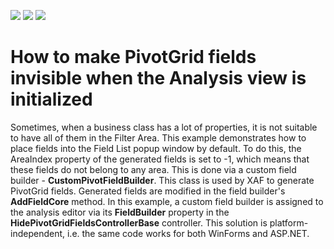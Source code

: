 <!-- default badges list -->
![](https://img.shields.io/endpoint?url=https://codecentral.devexpress.com/api/v1/VersionRange/128592017/11.2.5%2B)
[![](https://img.shields.io/badge/Open_in_DevExpress_Support_Center-FF7200?style=flat-square&logo=DevExpress&logoColor=white)](https://supportcenter.devexpress.com/ticket/details/E1395)
[![](https://img.shields.io/badge/📖_How_to_use_DevExpress_Examples-e9f6fc?style=flat-square)](https://docs.devexpress.com/GeneralInformation/403183)
<!-- default badges end -->
# How to make PivotGrid fields invisible when the Analysis view is initialized


<p>Sometimes, when a business class has a lot of properties, it is not suitable to have all of them in the Filter Area. This example demonstrates how to place fields into the Field List popup window by default. To do this, the AreaIndex property of the generated fields is set to -1, which means that these fields do not belong to any area. This is done via a custom field builder - <strong>CustomPivotFieldBuilder</strong>. This class is used by XAF to generate PivotGrid fields. Generated fields are modified in the field builder's <strong>AddFieldCore</strong> method. In this example, a custom field builder is assigned to the analysis editor via its <strong>FieldBuilder</strong> property in the <strong>HidePivotGridFieldsControllerBase</strong> controller. This solution is platform-independent, i.e. the same code works for both WinForms and ASP.NET.</p>

<br/>


